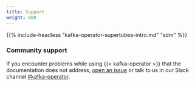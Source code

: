 ```yaml
---
title: Support
weight: 800
---
```


{{% include-headless "kafka-operator-supertubes-intro.md" "sdm" %}}

### Community support

If you encounter problems while using {{< kafka-operator >}} that the documentation does not address, [open an issue](https://github.com/banzaicloud/kafka-operator/issues) or talk to us in our Slack channel [#kafka-operator](https://banzaicloud.com/invite-slack).

